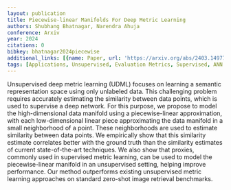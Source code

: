 ```yaml
---
layout: publication
title: Piecewise-linear Manifolds For Deep Metric Learning
authors: Shubhang Bhatnagar, Narendra Ahuja
conference: Arxiv
year: 2024
citations: 0
bibkey: bhatnagar2024piecewise
additional_links: [{name: Paper, url: 'https://arxiv.org/abs/2403.14977'}]
tags: [Applications, Unsupervised, Evaluation Metrics, Supervised, ANN Search]
---
```

Unsupervised deep metric learning (UDML) focuses on learning a semantic
representation space using only unlabeled data. This challenging problem
requires accurately estimating the similarity between data points, which is
used to supervise a deep network. For this purpose, we propose to model the
high-dimensional data manifold using a piecewise-linear approximation, with
each low-dimensional linear piece approximating the data manifold in a small
neighborhood of a point. These neighborhoods are used to estimate similarity
between data points. We empirically show that this similarity estimate
correlates better with the ground truth than the similarity estimates of
current state-of-the-art techniques. We also show that proxies, commonly used
in supervised metric learning, can be used to model the piecewise-linear
manifold in an unsupervised setting, helping improve performance. Our method
outperforms existing unsupervised metric learning approaches on standard
zero-shot image retrieval benchmarks.